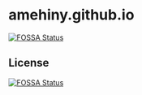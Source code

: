 # amehiny.github.io
[![FOSSA Status](https://app.fossa.io/api/projects/git%2Bgithub.com%2Famehiny%2Famehiny.github.io.svg?type=shield)](https://app.fossa.io/projects/git%2Bgithub.com%2Famehiny%2Famehiny.github.io?ref=badge_shield)






## License
[![FOSSA Status](https://app.fossa.io/api/projects/git%2Bgithub.com%2Famehiny%2Famehiny.github.io.svg?type=large)](https://app.fossa.io/projects/git%2Bgithub.com%2Famehiny%2Famehiny.github.io?ref=badge_large)